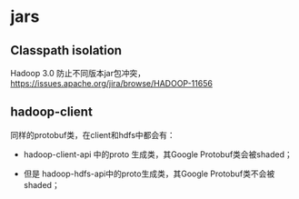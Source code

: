 # jars

## Classpath isolation

Hadoop 3.0 防止不同版本jar包冲突，https://issues.apache.org/jira/browse/HADOOP-11656



## hadoop-client

同样的protobuf类，在client和hdfs中都会有：

- hadoop-client-api 中的proto 生成类，其Google Protobuf类会被shaded；

- 但是 hadoop-hdfs-api中的proto生成类，其Google Protobuf类不会被shaded；

